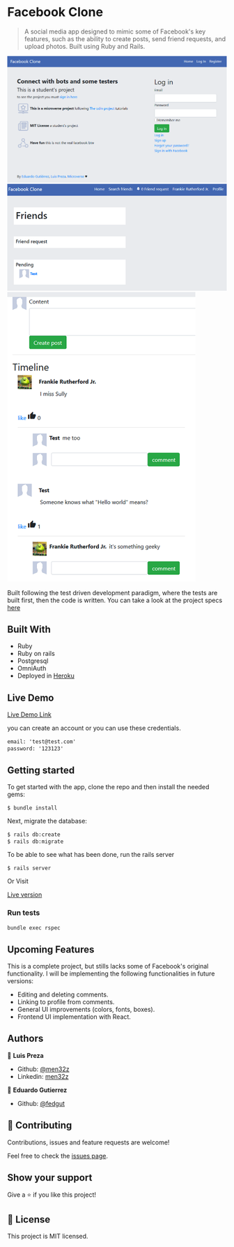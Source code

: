 # Facebook Clone

> A social media app designed to mimic some of Facebook's key features, such as the ability to create posts, send friend requests, and upload photos. Built using Ruby and Rails. 

![screenshot](https://raw.githubusercontent.com/men32z/facebook-clone/development/docs/fb.png)
![screenshot2](https://raw.githubusercontent.com/men32z/facebook-clone/development/docs/sc1.png)
![screenshot3](https://raw.githubusercontent.com/men32z/facebook-clone/development/docs/sc2.png)

Built following the test driven development paradigm, where the tests are built first, then the code is written. You can take a look at the project specs  [here](https://www.theodinproject.com/courses/ruby-on-rails/lessons/final-project)

## Built With

- Ruby 
- Ruby on rails 
- Postgresql 
- OmniAuth
- Deployed in [Heroku](https://men32z-facebook-clone.herokuapp.com) 

## Live Demo

[Live Demo Link](https://men32z-facebook-clone.herokuapp.com)

you can create an account or you can use these credentials.
```
email: 'test@test.com'
password: '123123'
```


## Getting started

To get started with the app, clone the repo and then install the needed gems:

```
$ bundle install
```

Next, migrate the database:

```
$ rails db:create
$ rails db:migrate
```

To be able to see what has been done, run the rails server
```
$ rails server
```

Or Visit

[Live version](https://men32z-facebook-clone.herokuapp.com/)


### Run tests

```
bundle exec rspec
```

## Upcoming Features

This is a complete project, but stills lacks some of Facebook's original functionality. I will be implementing the following functionalities in future versions: 

- Editing and deleting comments.
- Linking to profile from comments.
- General UI improvements (colors, fonts, boxes).
- Frontend UI implementation with React.


## Authors

👤 **Luis Preza**

- Github: [@men32z](https://github.com/men32z)
- Linkedin: [men32z](https://www.linkedin.com/in/men32z/)

👤 **Eduardo Gutierrez**

- Github: [@fedgut](https://github.com/fedgut)

## 🤝 Contributing

Contributions, issues and feature requests are welcome!

Feel free to check the [issues page](https://github.com/men32z/facebook-clone/issues).

## Show your support

Give a ⭐️ if you like this project!

## 📝 License

This project is MIT licensed.
